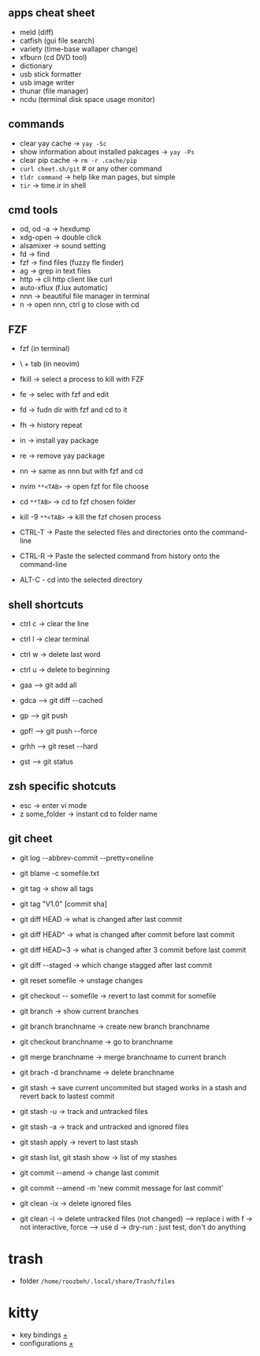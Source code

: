 ## apps cheat sheet

- meld (diff)
- catfish (gui file search)
- variety (time-base wallaper change)
- xfburn (cd DVD tool)
- dictionary
- usb stick formatter
- usb image writer
- thunar (file manager)
- ncdu (terminal disk space usage monitor)

## commands

- clear yay cache -> `yay -Sc`
- show information about installed pakcages -> `yay -Ps`
- clear pip cache -> `rm -r .cache/pip`
- `curl cheet.sh/git` # or any other command
- `tldr command` -> help like man pages, but simple
- `tir` -> time.ir in shell

## cmd tools

- od, od -a -> hexdump
- xdg-open -> double click
- alsamixer -> sound setting
- fd -> find
- fzf -> find files (fuzzy fle finder)
- ag -> grep in text files
- http -> cli http client like curl
- auto-xflux (f.lux automatic)
- nnn -> beautiful file manager in terminal
- n -> open nnn, ctrl g to close with cd

## FZF

- fzf (in terminal)
- \ + tab (in neovim)

- fkill -> select a process to kill with FZF
- fe -> selec with fzf and edit
- fd -> fudn dir with fzf and cd to it
- fh -> history repeat
- in -> install yay package
- re -> remove yay package
- nn -> same as nnn but with fzf and cd
- nvim `**<TAB>` -> open fzf for file choose
- cd `**TAB>` -> cd to fzf chosen folder
- kill -9 `**<TAB>` -> kill the fzf chosen process
- CTRL-T -> Paste the selected files and directories onto the command-line
- CTRL-R -> Paste the selected command from history onto the command-line
- ALT-C - cd into the selected directory

## shell shortcuts

- ctrl c -> clear the line
- ctrl l -> clear terminal
- ctrl w -> delete last word
- ctrl u -> delete to beginning

- gaa –> git add all
- gdca –> git diff --cached
- gp –> git push
- gpf! –> git push --force
- grhh –> git reset --hard
- gst –> git status

## zsh specific shotcuts

- esc -> enter vi mode
- z some_folder -> instant cd to folder name

## git cheet

- git log --abbrev-commit --pretty=oneline
- git blame -c somefile.txt

- git tag -> show all tags
- git tag "V1.0" [commit sha]

- git diff HEAD -> what is changed after last commit
- git diff HEAD^ -> what is changed after commit before last commit
- git diff HEAD~3 -> what is changed after 3 commit before last commit

- git diff --staged -> which change stagged after last commit
- git reset somefile -> unstage changes
- git checkout -- somefile -> revert to last commit for somefile

- git branch -> show current branches
- git branch branchname -> create new branch branchname
- git checkout branchname -> go to branchname
- git merge branchname -> merge branchname to current branch
- git brach -d branchname -> delete branchname

- git stash -> save current uncommited but staged works in a stash and revert back to lastest commit
- git stash -u -> track and untracked files
- git stash -a -> track and untracked and ignored files
- git stash apply -> revert to last stash
- git stash list, git stash show -> list of my stashes

- git commit --amend -> change last commit
- git commit --amend -m 'new commit message for last commit'

- git clean -ix -> delete ignored files
- git clean -i -> delete untracked files (not changed)
  --> replace i with f -> not interactive, force
  --> use d -> dry-run : just test, don't do anything

# trash

- folder `/home/roozbeh/.local/share/Trash/files`

# kitty

- key bindings [+](https://sw.kovidgoyal.net/kitty/overview/)
- configurations [+](https://sw.kovidgoyal.net/kitty/conf/)
